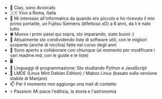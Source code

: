 - 👋 Ciao, sono Avvocats
-  🇮🇹 Vivo a Roma, Italia
- 👀 Mi interesso all'informatica da quando ero piccolo e ho ricevuto il mio primo portatile, un Fujitsu Siemens (difettoso xD) a 6 anni, da lì è nato tutto
- 🍀 Muovo i primi passi qui sopra, sto imparando, siate buoni :)
- 💾 Attualmente sto condividendo liste di software utili, con le migliori scoperte (anche di nicchia) fatte nel corso degli anni
- 🤝 Sono aperto a collaborare con chiunque (al momento per modificare i vari readme.md, con le guide e le liste)
- 🖥️ 
- 🐍 Linguaggi di programmazione: Sto studiando Python e JavaScript
- 🐧 LMDE (Linux Mint Debian Edition) / Mabox Linux (basato sulla versione stabile di Manjaro)
- 📫 Per il momento non aggiungo una mail di contatto
- ⚡ Passioni: Mi piace l'edilizia, la storia e l'astronomia

<!---
Avvocats/Avvocats is a ✨ special ✨ repository because its `README.md` (this file) appears on your GitHub profile.
You can click the Preview link to take a look at your changes.
--->
